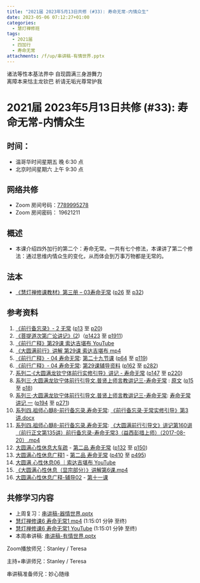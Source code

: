 ```yaml
---
title: "2021届 2023年5月13日共修 (#33): 寿命无常-内情众生"
date: 2023-05-06 07:12:27+01:00
categories:
  - 慧灯禅修班
tags:
  - 2021届
  - 四加行
  - 寿命无常
attachments: /f/up/串讲稿-有情世界.pptx
---
```

<!--StartFragment-->

诸法等性本基法界中 自现圆满三身游舞力\
离障本来怙主龙钦巴 祈请无垢光尊常护我

# 2021届 2023年5月13日共修 (#33): 寿命无常-内情众生

<!--EndFragment-->

## 时间：

* 温哥华时间星期五 晚 6:30 点
* 北京时间星期六 上午 9:30 点

## 网络共修

* Zoom 房间号码：[7789995278](https://us02web.zoom.us/j/7789995278?pwd=VjZmbWJFY2k2K0E5RVB2cTNIQmhqUT09)
* Zoom 房间密码： 19621211

## 概述

* 本课介绍四外加行的第二个：寿命无常。一共有七个修法，本课讲了第二个修法：通过思维内情众生的变化，从而体会到万事万物都是无常的。

## 法本

* [《慧灯禅修课教材》第三册 – 03寿命无常](https://huidengchanxiu.net/books/b3/3-03) ([p26](https://huidengchanxiu.net/books/b3/3-03/#p26) 至 [p32](https://huidengchanxiu.net/books/b3/3-03/#p32))

## 参考资料

1. [《前行备忘录》- 2 无常](https://huidengchanxiu.net/refs/qxbwl/qxxl4-02wc) ([p13](https://huidengchanxiu.net/refs/qxbwl/qxxl4-02wc/#p13) 至 [p20](https://huidengchanxiu.net/refs/qxbwl/qxxl4-02wc/#p20))
2. [《菩提道次第广论讲记》(2](https://huidengchanxiu.net/refs/ptdcdgl/2))（[p1423](https://huidengchanxiu.net/refs/ptdcdgl/2#p1423) 至 [p1911](https://huidengchanxiu.net/refs/ptdcdgl/2#p1911)）
3. [《前行广释》第29课 索达吉堪布 YouTube](https://www.youtube.com/watch?v=Y7A-FKN0RGg&list=PLAnEIprIVklfWTKX6X1gI9eR_phiB8B4b&index=31)
4. [《大圆满前行》讲解 第29课 索达吉堪布 mp4](http://huidengchanxiu.net/jmy/007-%e5%a4%a7%e5%9c%86%e6%bb%a1%e5%89%8d%e8%a1%8c%e5%b9%bf%e9%87%8a/007-%e5%89%8d%e8%a1%8c%e5%b9%bf%e9%87%8a%e8%a7%86%e9%a2%91/%e3%80%8a%e5%a4%a7%e5%9c%86%e6%bb%a1%e5%89%8d%e8%a1%8c%e3%80%8b%e8%ae%b2%e8%a7%a3%e7%ac%ac29%e8%af%be.mp4)
5. [《前行广释》- 04 寿命无常](https://huidengchanxiu.net/refs/qxgs/qxgs-04wc): [第二十九节课](https://huidengchanxiu.net/refs/qxgs/qxgs-04wc/#%E7%AC%AC%E4%BA%8C%E5%8D%81%E4%B9%9D%E8%8A%82%E8%AF%BE) ([p64](https://huidengchanxiu.net/refs/qxgs/qxgs-04wc/#p64) 至 [p119](https://huidengchanxiu.net/refs/qxgs/qxgs-04wc/#p119))
6. [《前行广释》- 04 寿命无常](https://huidengchanxiu.net/refs/qxgs/fudao/qxgsfd-04wc): [第29课辅导资料](https://huidengchanxiu.net/refs/qxgs/fudao/qxgsfd-04wc/#%E5%89%8D%E8%A1%8C%E5%B9%BF%E9%87%8A%E7%AC%AC29%E8%AF%BE%E8%BE%85%E5%AF%BC%E8%B5%84%E6%96%99) ([p162](https://huidengchanxiu.net/refs/qxgs/fudao/qxgsfd-04wc/#p162) 至 [p282](https://huidengchanxiu.net/refs/qxgs/fudao/qxgsfd-04wc/#p282))
7. [系列二·《大圆满龙钦宁体前行实修引导》讲记 - 寿命无常](https://huidengchanxiu.net/refs/xmfw/s2-sxyd2-smwc) ([p147](https://huidengchanxiu.net/refs/xmfw/s2-sxyd2-smwc/#p147) 至 [p220](https://huidengchanxiu.net/refs/xmfw/s2-sxyd2-smwc/#p220))
8. [系列三·大圆满龙钦宁体前行引导文.普贤上师言教讲记三-寿命无常](https://huidengchanxiu.net/refs/xmfw/s3-ydw3-smwc) : [原文](https://huidengchanxiu.net/refs/xmfw/s3-ydw3-smwc#%E5%AF%BF%E5%91%BD%E6%97%A0%E5%B8%B8%E4%B8%80%E5%8E%9F%E6%96%87) ([p15](https://huidengchanxiu.net/refs/xmfw/s3-ydw3-smwc/#p15) 至 [p18](https://huidengchanxiu.net/refs/xmfw/s3-ydw3-smwc/#p18))
9. [系列三·大圆满龙钦宁体前行引导文.普贤上师言教讲记三-寿命无常](https://huidengchanxiu.net/refs/xmfw/s3-ydw3-smwc): [](https://huidengchanxiu.net/refs/xmfw/s3-ydw3-smwc#%E5%AF%BF%E5%91%BD%E6%97%A0%E5%B8%B8%E8%AE%B2%E8%AE%B0-%E4%B8%80)[寿命无常讲记 一](https://huidengchanxiu.net/refs/xmfw/s3-ydw3-smwc#%E5%AF%BF%E5%91%BD%E6%97%A0%E5%B8%B8%E8%AE%B2%E8%AE%B0-%E4%B8%80) ([p194](https://huidengchanxiu.net/refs/xmfw/s3-ydw3-smwc/#p194) 至 [p271](https://huidengchanxiu.net/refs/xmfw/s3-ydw3-smwc/#p271))
10. [系列四.祖师心髓8-前行备忘录.寿命无常](https://huidengchanxiu.net/refs/xmfw/s4/s4-zsxs8-qxbwl-smwc/): [](https://f.huidengchanxiu.net/jmy/xmfw/s4/%e3%80%8a%e5%89%8d%e8%a1%8c%e5%a4%87%e5%bf%98%e5%bd%95%c2%b7%e6%97%a0%e5%b8%b8%e5%ae%9e%e4%bf%ae%e5%bc%95%e5%af%bc%e3%80%8b%e7%ac%ac3%e8%ae%b2.docx)[《前行备忘录·无常实修引导》第3讲.docx](https://f.huidengchanxiu.net/jmy/xmfw/s4/%e3%80%8a%e5%89%8d%e8%a1%8c%e5%a4%87%e5%bf%98%e5%bd%95%c2%b7%e6%97%a0%e5%b8%b8%e5%ae%9e%e4%bf%ae%e5%bc%95%e5%af%bc%e3%80%8b%e7%ac%ac3%e8%ae%b2.docx)
11. [系列四.祖师心髓8-前行备忘录.寿命无常](https://huidengchanxiu.net/refs/xmfw/s4/s4-zsxs8-qxbwl-smwc): [](https://f.huidengchanxiu.net/jmy/xmfw/s4/%e3%80%8a%e5%a4%a7%e5%9c%86%e6%bb%a1%e5%89%8d%e8%a1%8c%e5%bc%95%e5%af%bc%e6%96%87%e3%80%8b%e8%ae%b2%e8%ae%b0%e7%ac%ac159%e8%ae%b2%ef%bc%88%e5%89%8d%e8%a1%8c%e6%ad%a3%e6%96%87%e7%ac%ac134%e8%ae%b2%ef%bc%89%e5%89%8d%e8%a1%8c%e5%a4%87%e5%bf%98%e5%bd%95-%e5%af%bf%e5%91%bd%e6%97%a0%e5%b8%b82%ef%bc%88%e7%9b%8a%e8%a5%bf%e5%bd%ad%e6%8e%aa%e4%b8%8a%e5%b8%88%ef%bc%89%ef%bc%882017-08-19%ef%bc%89.mp4)[](https://f.huidengchanxiu.net/jmy/xmfw/s4/%e3%80%8a%e5%a4%a7%e5%9c%86%e6%bb%a1%e5%89%8d%e8%a1%8c%e5%bc%95%e5%af%bc%e6%96%87%e3%80%8b%e8%ae%b2%e8%ae%b0%e7%ac%ac160%e8%ae%b2%ef%bc%88%e5%89%8d%e8%a1%8c%e6%ad%a3%e6%96%87%e7%ac%ac135%e8%ae%b2%ef%bc%89%e5%89%8d%e8%a1%8c%e5%a4%87%e5%bf%98%e5%bd%95-%e5%af%bf%e5%91%bd%e6%97%a0%e5%b8%b83%ef%bc%88%e7%9b%8a%e8%a5%bf%e5%bd%ad%e6%8e%aa%e4%b8%8a%e5%b8%88%ef%bc%89%ef%bc%882017-08-20%ef%bc%89.mp4)[《大圆满前行引导文》讲记第160讲（前行正文第135讲）前行备忘录-寿命无常3（益西彭措上师）（2017-08-20）.mp4](https://f.huidengchanxiu.net/jmy/xmfw/s4/%e3%80%8a%e5%a4%a7%e5%9c%86%e6%bb%a1%e5%89%8d%e8%a1%8c%e5%bc%95%e5%af%bc%e6%96%87%e3%80%8b%e8%ae%b2%e8%ae%b0%e7%ac%ac160%e8%ae%b2%ef%bc%88%e5%89%8d%e8%a1%8c%e6%ad%a3%e6%96%87%e7%ac%ac135%e8%ae%b2%ef%bc%89%e5%89%8d%e8%a1%8c%e5%a4%87%e5%bf%98%e5%bd%95-%e5%af%bf%e5%91%bd%e6%97%a0%e5%b8%b83%ef%bc%88%e7%9b%8a%e8%a5%bf%e5%bd%ad%e6%8e%aa%e4%b8%8a%e5%b8%88%ef%bc%89%ef%bc%882017-08-20%ef%bc%89.mp4)
12. [大圆满心性休息大车疏](https://huidengchanxiu.net/refs/dymxxxx/dymxxxx-dcs) - [第二品 寿命无常](https://huidengchanxiu.net/refs/dymxxxx/dymxxxx-dcs#%E7%AC%AC%E4%BA%8C%E5%93%81-%E5%AF%BF%E5%91%BD%E6%97%A0%E5%B8%B8) ([p132](https://huidengchanxiu.net/refs/dymxxxx/dymxxxx-dcs/#p150) 至 [p150](https://huidengchanxiu.net/refs/dymxxxx/dymxxxx-dcs/#p150))
13. [大圆满心性休息广释1](https://huidengchanxiu.net/refs/dymxxxx/dymxxxx-gs1) - [第二品 寿命无常](https://huidengchanxiu.net/refs/dymxxxx/dymxxxx-gs1#%E7%AC%AC%E4%BA%8C%E5%93%81-%E5%AF%BF%E5%91%BD%E6%97%A0%E5%B8%B8) ([p410](https://huidengchanxiu.net/refs/dymxxxx/dymxxxx-gs1#p410) 至 [p495](https://huidengchanxiu.net/refs/dymxxxx/dymxxxx-gs1#p495))
14. [大圆满 心性休息06 ｜索达吉堪布 YouTube](https://www.youtube.com/watch?v=nCxMdwWUiSU&list=PLAnEIprIVklebrDFUKaC67LssdOO2y87p&index=6)
15. [《大圆满心性休息（显宗部分）》讲解第6课.mp4](http://huidengchanxiu.net/jmy/028-%E5%A4%A7%E5%9C%86%E6%BB%A1%E5%BF%83%E6%80%A7%E4%BC%91%E6%81%AF-%E6%98%BE%E5%AE%97%E9%83%A8%E5%88%86/%e3%80%8a%e5%a4%a7%e5%9c%86%e6%bb%a1%e5%bf%83%e6%80%a7%e4%bc%91%e6%81%af%ef%bc%88%e6%98%be%e5%ae%97%e9%83%a8%e5%88%86%ef%bc%89%e3%80%8b%e8%ae%b2%e8%a7%a3%e7%ac%ac6%e8%af%be.mp3)
16. [大圆满心性休息广释-辅导02](https://huidengchanxiu.net/refs/dymxxxx/fudao/fd-02) - [第十一课](https://huidengchanxiu.net/refs/dymxxxx/fudao/fd-02#%E7%AC%AC%E5%8D%81%E4%B8%80%E8%AF%BE) 



## **共修学习内容**

* 上周复习：[串讲稿-器情世界.pptx](https://www.huidengvan.com/f/up/%E4%B8%B2%E8%AE%B2%E7%A8%BF-%E5%99%A8%E6%83%85%E4%B8%96%E7%95%8C.pptx)[](https://www.huidengvan.com/f/up/%E4%B8%B2%E8%AE%B2%E7%A8%BF-%E9%9A%BE%E5%BE%97%E4%B9%8B%E6%95%B0.docx)
* [慧灯禅修课6 寿命无常1 mp4](http://huidengchanxiu.net/jmy/%E6%85%A7%E7%81%AF%E7%A6%85%E4%BF%AE%E8%AF%BE/%E6%85%A7%E7%81%AF%E7%A6%85%E4%BF%AE%E8%AF%BE%E7%AC%AC%E4%B8%89%E5%86%8C/03-1%20%e6%85%a7%e7%81%af%e7%a6%85%e4%bf%ae%e8%af%be6%20%e5%af%bf%e5%91%bd%e6%97%a0%e5%b8%b81.mp4) (1:15:01 分钟 至终)
* [慧灯禅修课6 寿命无常1 YouTube](https://www.youtube.com/watch?v=cdNgjkBYFGk&list=PLQU9iXcMduTfoo8rKZhj69k-OOas8C1Of&index=7) (1:15:01 分钟 至终)
* 本周串讲稿: [](https://www.huidengvan.com/f/up/%E4%B8%B2%E8%AE%B2%E7%A8%BF-%E5%99%A8%E6%83%85%E4%B8%96%E7%95%8C.pptx)[串讲稿-有情世界.pptx](blob:https://huidengvan.netlify.app/9c3747f6-f13c-4479-bf6f-d1fa7de7f39d)



Zoom播放师兄：Stanley / Teresa

主持+串讲师兄：Stanley / Teresa

串讲稿准备师兄：妙心随缘

<!--EndFragment-->